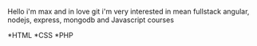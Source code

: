 Hello
i'm max and in love git
i'm very interested in mean fullstack
angular, nodejs, express, mongodb and Javascript courses

*HTML
*CSS
*PHP
